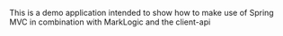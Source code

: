This is a demo application intended to show how to make use of Spring MVC in combination with MarkLogic and the client-api